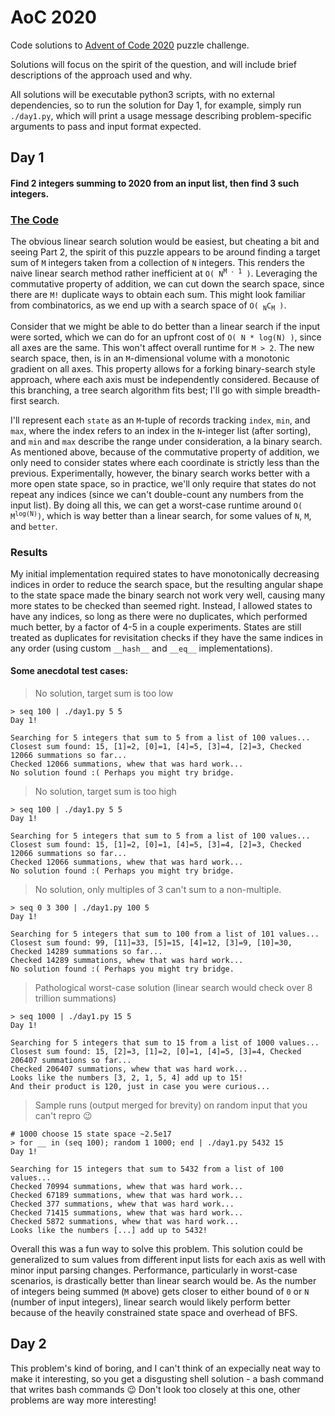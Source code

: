 # AoC 2020

Code solutions to [Advent of Code 2020](https://adventofcode.com/2020) puzzle challenge.

Solutions will focus on the spirit of the question, and will include brief descriptions of the
approach used and why.

All solutions will be executable python3 scripts, with no external dependencies, so to run the
solution for Day 1, for example, simply run `./day1.py`, which will print a usage message describing
problem-specific arguments to pass and input format expected.

## Day 1

#### Find 2 integers summing to 2020 from an input list, then find 3 such integers.

### [The Code](src/day1.py)

The obvious linear search solution would be easiest, but cheating a bit and seeing Part 2, the
spirit of this puzzle appears to be around finding a target sum of `M` integers taken from a
collection of `N` integers. This renders the naive linear search method rather inefficient at
<code>O( N<sup>M - 1</sup> )</code>. Leveraging the commutative property of addition, we can cut
down the search space, since there are `M!` duplicate ways to obtain each sum. This might look
familiar from combinatorics, as we end up with a search space of <code>O( <sub>N</sub>C<sub>M</sub>
)</code>. 

Consider that we might be able to do better than a linear search if the input were sorted, which we
can do for an upfront cost of `O( N * log(N) )`, since all axes are the same. This won't affect
overall runtime for `M > 2`. The new search space, then, is in an `M`-dimensional volume with a
monotonic gradient on all axes. This property allows for a forking binary-search style approach,
where each axis must be independently considered. Because of this branching, a tree search algorithm
fits best; I'll go with simple breadth-first search.

I'll represent each `state` as an `M`-tuple of records tracking `index`, `min`, and `max`, where the
index refers to an index in the `N`-integer list (after sorting), and `min` and `max` describe the
range under consideration, a la binary search. As mentioned above, because of the commutative
property of addition, we only need to consider states where each coordinate is strictly less than
the previous. Experimentally, however, the binary search works better with a more open state space,
so in practice, we'll only require that states do not repeat any indices (since we can't
double-count any numbers from the input list). By doing all this, we can get a worst-case runtime
around <code>O( M<sup>log(N)</sup>)</code>, which is way better than a linear search, for some
values of `N`, `M`, and `better`.

### Results

My initial implementation required states to have monotonically decreasing indices in order to
reduce the search space, but the resulting angular shape to the state space made the binary search
not work very well, causing many more states to be checked than seemed right. Instead, I allowed
states to have any indices, so long as there were no duplicates, which performed much better, by a
factor of 4-5 in a couple experiments. States are still treated as duplicates for revisitation
checks if they have the same indices in any order (using custom `__hash__` and `__eq__`
implementations). 

#### Some anecdotal test cases:

> No solution, target sum is too low

```
> seq 100 | ./day1.py 5 5
Day 1!

Searching for 5 integers that sum to 5 from a list of 100 values...
Closest sum found: 15, [1]=2, [0]=1, [4]=5, [3]=4, [2]=3, Checked 12066 summations so far...
Checked 12066 summations, whew that was hard work...
No solution found :( Perhaps you might try bridge.

```
> No solution, target sum is too high

```
> seq 100 | ./day1.py 5 5
Day 1!

Searching for 5 integers that sum to 5 from a list of 100 values...
Closest sum found: 15, [1]=2, [0]=1, [4]=5, [3]=4, [2]=3, Checked 12066 summations so far...
Checked 12066 summations, whew that was hard work...
No solution found :( Perhaps you might try bridge.

```
> No solution, only multiples of 3 can't sum to a non-multiple.

```
> seq 0 3 300 | ./day1.py 100 5
Day 1!

Searching for 5 integers that sum to 100 from a list of 101 values...
Closest sum found: 99, [11]=33, [5]=15, [4]=12, [3]=9, [10]=30, Checked 14289 summations so far...
Checked 14289 summations, whew that was hard work...
No solution found :( Perhaps you might try bridge.

```
> Pathological worst-case solution (linear search would check over 8 trillion summations)

```
> seq 1000 | ./day1.py 15 5
Day 1!

Searching for 5 integers that sum to 15 from a list of 1000 values...
Closest sum found: 15, [2]=3, [1]=2, [0]=1, [4]=5, [3]=4, Checked 206407 summations so far...
Checked 206407 summations, whew that was hard work...
Looks like the numbers [3, 2, 1, 5, 4] add up to 15!
And their product is 120, just in case you were curious...

```
> Sample runs (output merged for brevity) on random input that you can't repro :wink:

```
# 1000 choose 15 state space ~2.5e17
> for __ in (seq 100); random 1 1000; end | ./day1.py 5432 15
Day 1!

Searching for 15 integers that sum to 5432 from a list of 100 values...
Checked 70994 summations, whew that was hard work...
Checked 67189 summations, whew that was hard work...
Checked 377 summations, whew that was hard work...
Checked 71415 summations, whew that was hard work...
Checked 5872 summations, whew that was hard work...
Looks like the numbers [...] add up to 5432!
```

Overall this was a fun way to solve this problem. This solution could be generalized to sum values
from different input lists for each axis as well with minor input parsing changes. Performance,
particularly in worst-case scenarios, is drastically better than linear search would be. As the
number of integers being summed (`M` above) gets closer to either bound of `0` or `N` (number of
input integers), linear search would likely perform better because of the heavily constrained state
space and overhead of BFS.

## Day 2

This problem's kind of boring, and I can't think of an expecially neat way to make it interesting,
so you get a disgusting shell solution - a bash command that writes bash commands :wink: Don't look
too closely at this one, other problems are way more interesting!



